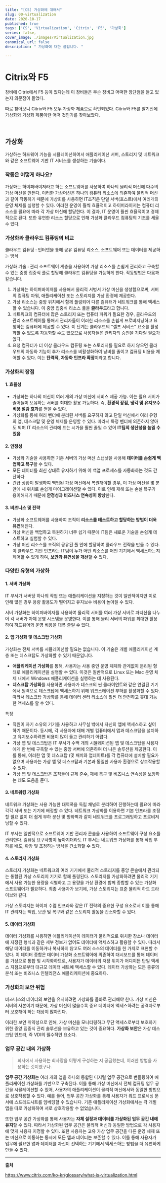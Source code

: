 ```yaml
---
title: "[CS] 가상화에 대해서"
slug: 00-virtualization
date: 2020-10-17
published: true
tags: ['CS', 'Virtualization', 'Citrix', 'F5', '가상화']
series: false,
cover_image: ./images/Virtualization.jpg
canonical_url: false
description: " 가상화에 대한 글입니다. "

---
```


# Citrix와 F5

장비에 Citrix에서 F5 등이 있다는데 이 장비들은 무슨 장비고 어떠한 장단점을 들고 있는지 의문점이 들었다.

따로 찾아보니 Citrix와 F5 모두 가상화 제품으로 확인되었다. Citrix와 F5를 알기전에 가상화와 가상화 제품이란 어떠 것인가를 찾아보았다.

<br/>

## 가상화

가상하는 하드웨어 기능을 시뮬레이션하여서 애플리케이션 서버, 스토리지 및 네트워크와 같은 소프트웨어 기반 IT 서비스를 생성하는 기술이다.

### 작동은 어떻게 하나요?

가상화는 하이퍼바이저라고 하는 소프트웨어를 사용하여 하나의 물리적 머신에 다수의 가상 머신을 만든다. 이러한 가상머신은 하나의 컴퓨터 리소스에 의존하여 물리적 머신과 같이 작동하기 때문에 가상회를 사용하면 IT조직은 단일 서버(호스트)에서 여러개의 운영 체제를 실행할 수 있다. 이러한 운영이 훨씩 효율적이고 하이퍼라이저는 컴퓨터 리소스를 필요에 따라 각 가상 머신에 할당한다. 이 결과, IT 운영이 훨씬 효율적이고 경제적으로 된다. 또한 유연한 리소스 할당으로 인해 가상화 클라우드 컴퓨팅의 기초를 세울 수 있다.

### 가상화와 클라우드 컴퓨팅의 비교

클라우드 컴퓨팅 : 인터넷을 통해 공유 컴퓨팅 리소스, 소프트웨어 또는 데이터를 제공하는 방식

가상화 기술 : 관리 소프트웨어 계층을 사용하여 가상 리소스를 손쉽게 관리하고 구축할 수 있는 중앙 집중식 풀로 할당해 클라우드 컴퓨팅을 가능하게 한다. 작동방법은 다음과 같습니다.
1. 가상화는 하이퍼바이저를 사용해서 물리적 서벙서 가상 머신을 생성함으로써, 서버의 컴퓨팅 파워, 애플리케이션 또는 스토리지를 가상 환경에 제공한다.
2. 가상 리소스는 중앙 위치에서 함께 풀링되어 다른 컴퓨터가 네트워크를 통해 액세스할 수 있습니다. 이 중앙 집중식 리소스 풀을 **클라우드**라고 합니다.
3. 네트워크의 컴퓨터에 많은 스토리지 또는 컴퓨터 파워가 필요한 경우, 클라우드의 관리 소프트웨어를 통해서 관리자들이 이러한 리소스를 손쉽게 프로비지닝하고 요청하는 컴퓨터에 제공할 수 있다. 이 단계는 클라우드의 "셀프 서비스" 요소를 활성화할 수 있도록 자동화할 수도 있으므로 사용자들은 관리자의 승인을 기다릴 필요가 없다.
4. 요청 컴퓨터가 더 이상 클라우드 컴퓨팅 또는 스토리지를 필요로 하지 않으면 클라우드의 자동화 기능이 추가 리소스를 비활성화하여 낭비를 줄이고 컴퓨팅 비용을 제어할 수 있다. 이는 **탄력적, 자동화 인프라 확장**이라고 합니다.

### 가상화의 장점

#### 1. 효율성

- 가상화는 하나의 머신이 여러 개의 가상 머신에 서비스 제공 가능. 이는 필요 서버가 줄어들며 보유하는 서버를 최대한 활용 가능하다. 즉, **환경적 장점, 냉각 및 유지보수 비용 절감 효과**를 얻을 수 있다.
- 가상화를 통해 여러 벤더에 분리된 서버를 요구하지 않고 단일 머신에서 여러 유형의 앱, 데스크탑 및 운영 체제를 운영할 수 있다. 따라서 특정 벤더에 의존하지 않아도 되며 IT 리소스의 관리에 드는 시가을 훨씬 줄일 수 있어 **IT팀의 생산성을 높일 수 있음**

#### 2. 안정성

- 가상화 기술을 사용하면 기존 서버의 가상 머신 스냅샷을 사용해 **데이터를 손쉽게 백업하고 복구**할 수 있다. 
- 모든 데이터를 최신 상태로 유지하기 위해 이 백업 프로세스를 자동화하는 것도 간단하다
- 긴급 상황이 발생하여 백업된 가상 머신에서 복원해야할 경우, 이 가상 머신을 몇 분만에 새 위치로 손쉽게 마이그레이션할 수 있다. 이로 인해 재해 또는 손실 복구가 용이해지기 때문에 **안정성과 비즈니스 연속성이 향상**한다.

#### 3. 비즈니스 및 전략

- 가상화 소프트웨어를 사용하여 조직이 **리소스를 테스트하고 할당하는 방법이 더욱 유연**해진다.
- 가상 머신을 백업하고 복원하기 너무 쉽기 때문에 IT팀은 새로운 기술을 손쉽게 테스트하고 실험할 수 있다.
- 가상 머신 리소스를 조직의 공유된 풀 안에 할당하여 클라우드 전략을 만들 수 있다. 이 클라우드 기반 인프라는 IT팀이 누가 어떤 리소스를 어떤 기기에서 액세스하는지 제어할 수 있게 하여, **보안과 유연성을 개선**할 수 있다.

### 다양한 유형의 가상화

#### 1. 서버 가상화

IT 부서가 서버당 하나의 작업 또는 애플리케이션을 지정하는 것이 일반적이지만 이로 인해 많은 경우 용량 활용도가 떨어지고 유지보수 비용이 높아질 수 있다. 

서버 가상화는 하이퍼바이저를 사용하여 물리적 서버를 여러 가상 서버로 파티션을 나누어 각 서버가 자체 운영 시스템을 운영한다. 이를 통해 물리 서버의 파워를 최대한 활용하여 하드웨어와 운영 비용을 대폭 줄일 수 있다.

#### 2. 앱 가상화 및 데스크탑 가상화

가상화는 전체 서버를 시뮬레이션할 필요는 없습니다. 이 기술은 개별 애플리케이션 계층 또는 데스크탑도 가상화할 수 있기 때문입니다.

- **애플리케이션 가상화**를 통해, 사용자는 사용 중인 운영 체제와 관계없이 분리된 형태로 애플리케이션을 실행할 수 있다. 이것은 일반적으로 Linux 또는 Mac 운영 체제 내에서 Windows 애플리케이션을 실행하는 데 사용된다.
- **데스크탑 가상화**를 사용하면 사용자가 데스크의 씬 클라이언트와 같은 연결된 기기에서 원격으로 데스크탑에 액세스하기 위해 워크스테이션 부하를 활성화할 수 있다. 따라서 데스크탑 가상화를 통해 데이터 센터 리소스에 훨씬 더 안전하고 휴대 가능한 액세스를 할 수 있다.

특징
- 직원이 자기 소유의 기기를 사용하고 사무실 밖에서 자신의 앱에 액세스하고 싶어 하기 때문이다. 동시에, 각 사용자에 대해 개별 컴퓨터에서 앱과 데스크탑을 설치하고 유지보수하려면 비용이 많이 들고 관리하기 어렵다.
- 가상 앱 및 데스크탑은 IT 부서가 수백 개의 시뮬레이션된 앱 및 데스크탑을 사용자에게 한 번에 구축할 수 있는 중앙 서버에 의존하여 더 나은 솔루션을 제공한다. 이를 통해, 이러한 앱 및 데스크탑 (및 패치와 업데이트)를 각 컴퓨터에 설치할 필요가 없으며 사용자는 가상 앱 및 데스크탑과 기본과 동일한 사용자 환경으로 상호작용할 수 있다. 
- 가상 앱 및 데스크탑은 조직들이 규제 준수, 재해 복구 및 비즈니스 연속성을 보장하는 데도 도움을 준다.


#### 3. 네트워킹 가상화

네트워크 가상화는 사용 가능한 대역폭을 독립 채널로 분리하여 진행하는데 필요에 따라 각각 서버 또는 기기에 배정할 수 있다. 네트워크 가상화를 이용하면 기본 인프라를 조정할 필요 없이 더 쉽게 부하 분산 및 방화벽과 같이 네트워크를 프로그래밍하고 프로비저닝할 수 있다. 

IT 부서는 일반적으로 소프트웨어 기반 관리자 콘솔을 사용하여 소프트웨어 구성 요소를 관리한다. 컴퓨팅 요구사항이 높아지더라도 IT 부서는 네트워크 가상화를 통해 작업 부하를 배포, 확장 및 조정하는 방식을 간소화할 수 있다.

#### 4. 스토리지 가상화

스토리지 가상화는 네트워크의 여러 기기에서 물리적 스토리지를 중앙 콘솔에서 관리되는 통합된 가상 스토리지 기기로 함께 풀링된다. 스토리지를 가상화하려면 물리적 기기에서 사용 가능한 용량을 식별하고 그 용량을 가상 환경에 함께 종합할 수 있는 가상화 소프트웨어가 필요하다. 최종 사용자가 보기에, 가상 스토리지는 표준 물리적 하드 드라이브와 같다. 

가상 스토리지는 하이퍼 수렴 인프라와 같은 IT 전략의 중요한 구성 요소로서 이를 통해 IT 관리자는 백업, 보관 및 복구와 같은 스토리지 활동을 간소화할 수 있다.

#### 5. 데이터 가상화

데이터 가상화를 사용하면 애플리케이션이 데이터가 물리적으로 위치한 장소나 데이터에 지정된 형식과 같은 세부 정보가 없어도 데이터에 액세스하고 활용할 수 있다. 따라서 해당 데이터를 이동하거나 복사하지 않고도 여러 소스의 데이터를 한 가지로 표현할 수 있다. 이 데이터 종합은 데이터 가상화 소프트웨어에 의존하여 대시보드를 통해 데이터를 가상으로 통합 및 시각화하므로, 사용자가 데이터의 저장 위치가 어디이든 단일 액세스 지점으로부터 대규모 데이터 세트에 액세스할 수 있다. 데이터 가상화는 모든 종류의 분석 또는 비즈니스 인텔리전스 애플리케이션에 중요하다.


### 가상화의 보안 위험

비즈니스의 데이터의 보안을 유지하려면 가상화를 올바로 관리해야 한다. 가상 머신은 서버의 사본이기 때문에, 가상 머신이 많을수록 중요 데이터에 액세스하려는 공격자로부터 보호해야 하는 대상이 많아진다. 

이러한 보안 취약성으로 인해, 가상 머신을 모니터링하고 무단 액세스로부터 보호하기 위한 중앙 집중식 관리 솔루션을 보유하고 있는 것이 중요하다. **가상화 보안**은 가상 데스크탑 인프라, 즉 VDI의 필수적인 요소다.

### 업무 공간 내의 가상화

> 회사에서 사용하는 회사망을 어떻게 구성하는 지 궁금했는데, 이러한 방법을 사용하는 것이였구나.

**업무 공간 가상화**는 여러 개의 앱을 하나의 통합된 디지털 업무 공간으로 번들링하여 애플리케이션 가상화를 기반으로 구축된다. 이를 통해 가상 머신에서 전체 컴퓨팅 업무 공간을 시뮬레이션할 수 있어, 사용자의 애플리케이션이 물리적 머신에서와 동일한 방법으로 상호작용할 수 있다. 예를 들어, 업무 공간 가상화를 통해 사용자가 워드 프로세싱 문서에 스프레드시트를 임베딩할 수 있습니다. 기존 애플리케이션 가상화에서는 각 개별 앱을 따로 가상화하여 서로 상호작용할 수 없었습니다.

또한 업무 공간 가상화를 통해 사용자는 **자체 설정과 데이터를 가상화된 업무 공간 내에 유지**할 수 있다. 따라서 가상화된 업무 공간은 물리적 머신과 동일한 방법으로 각 사용자에 맞게 사용자 지정할 수 있다. 또한 사용자는 고유 가상 업무 공간을 다른 운영 체제 또는 머신으로 이동하는 동시에 모든 앱과 데이터는 보존할 수 있다. 이를 통해 사용자가 업무에 필요한 앱과 데이터를 자신이 선택하는 기기에서 액세스하는 방법을 더 유연하게 만들 수 있다.




---

**출처**

https://www.citrix.com/ko-kr/glossary/what-is-virtualization.html
